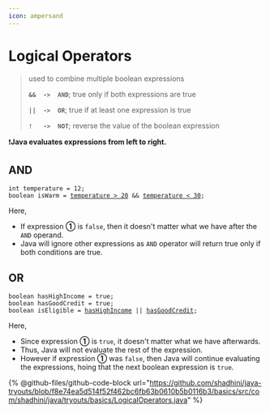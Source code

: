 ```yaml
---
icon: ampersand
---
```


# Logical Operators

> used to combine multiple boolean expressions
>
> **`&&  ->  AND`**;   true only if both expressions are true
>
> **`||  ->  OR`**;   true if at least one expression is true
>
> **`!   ->  NOT`**;   reverse the value of the boolean expression

❗**Java evaluates expressions from left to right.**

## AND

<pre class="language-java"><code class="lang-java">int temperature = 12;
boolean isWarm = <a data-footnote-ref href="#user-content-fn-1">temperature > 20</a> &#x26;&#x26; <a data-footnote-ref href="#user-content-fn-2">temperature &#x3C; 30</a>;
</code></pre>

Here,

* If expression **➀** is `false`, then it doesn't matter what we have after the `AND` operand.
* Java will ignore other expressions as `AND` operator will return true only if both conditions are true.



## OR

<pre class="language-java"><code class="lang-java">boolean hasHighIncome = true;
boolean hasGoodCredit = true;
boolean isEligible = <a data-footnote-ref href="#user-content-fn-1">hasHighIncome</a> || <a data-footnote-ref href="#user-content-fn-2">hasGoodCredit</a>;
</code></pre>

Here,

* Since expression **➀** is `true`, it doesn't matter what we have afterwards.
* Thus, Java will not evaluate the rest of the expression.
* However if expression **➀** was `false`, then Java will continue evaluating the expressions, hoing that the next boolean expression is `true`.

{% @github-files/github-code-block url="https://github.com/shadhini/java-tryouts/blob/f8e74ea5d514f52f462bc6fb63b0610b5b0116b3/basics/src/com/shadhini/java/tryouts/basics/LogicalOperators.java" %}



[^1]: Expression **➀**

[^2]: Expression **➁**
